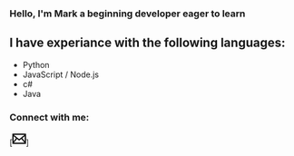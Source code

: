 ### Hello, I'm Mark a beginning developer eager to learn

## I have experiance with the following languages:
- Python
- JavaScript / Node.js
- c#
- Java

### Connect with me:

[<svg xmlns="http://www.w3.org/2000/svg" width="24" height="24" viewBox="0 0 24 24"><path d="M0 3v18h24v-18h-24zm6.623 7.929l-4.623 5.712v-9.458l4.623 3.746zm-4.141-5.929h19.035l-9.517 7.713-9.518-7.713zm5.694 7.188l3.824 3.099 3.83-3.104 5.612 6.817h-18.779l5.513-6.812zm9.208-1.264l4.616-3.741v9.348l-4.616-5.607z"/></svg>]

